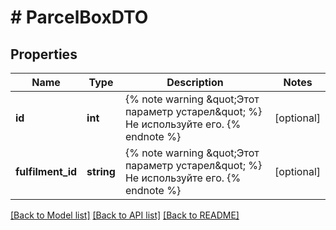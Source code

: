 # # ParcelBoxDTO

## Properties

Name | Type | Description | Notes
------------ | ------------- | ------------- | -------------
**id** | **int** | {% note warning \&quot;Этот параметр устарел\&quot; %}  Не используйте его.  {% endnote %} | [optional]
**fulfilment_id** | **string** | {% note warning \&quot;Этот параметр устарел\&quot; %}  Не используйте его.  {% endnote %} | [optional]

[[Back to Model list]](../../README.md#models) [[Back to API list]](../../README.md#endpoints) [[Back to README]](../../README.md)
